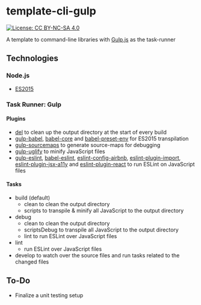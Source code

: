 # template-cli-gulp

[![License: CC BY-NC-SA 4.0](https://licensebuttons.net/l/by-nc-sa/4.0/80x15.png)](https://creativecommons.org/licenses/by-nc-sa/4.0)

A template to command-line libraries with [Gulp.js](https://www.npmjs.com/package/gulp) as the task-runner

## Technologies

### Node.js

 - [ES2015](http://es6-features.org/)

### Task Runner: Gulp

#### Plugins

 - [del](https://www.npmjs.com/package/del) to clean up the output directory at the start of every build
 - [gulp-babel](https://www.npmjs.com/package/gulp-babel), [babel-core](https://www.npmjs.com/package/babel-core) and [babel-preset-env](https://www.npmjs.com/package/babel-preset-env) for ES2015 transpilation
 - [gulp-sourcemaps](https://www.npmjs.com/package/gulp-sourcemaps) to generate source-maps for debugging
 - [gulp-uglify](https://www.npmjs.com/package/gulp-uglify) to minify JavaScript files
 - [gulp-eslint](https://www.npmjs.com/package/gulp-eslint), [babel-eslint](https://www.npmjs.com/package/babel-eslint), [eslint-config-airbnb](https://www.npmjs.com/package/eslint-config-airbnb), [eslint-plugin-import](https://www.npmjs.com/package/eslint-plugin-import), [eslint-plugin-jsx-a11y](https://www.npmjs.com/package/eslint-plugin-jsx-a11y) and [eslint-plugin-react](https://www.npmjs.com/package/eslint-plugin-react) to run ESLint on JavaScript files

#### Tasks

 - build (default)
   - clean to clean the output directory
   - scripts to transpile & minify all JavaScript to the output directory
 - debug
   - clean to clean the output directory
   - scriptsDebug to transpile all JavaScript to the output directory
   - lint to run ESLint over JavaScript files
 - lint
   - run ESLint over JavaScript files
 - develop to watch over the source files and run tasks related to the changed files

## To-Do

 - Finalize a unit testing setup
